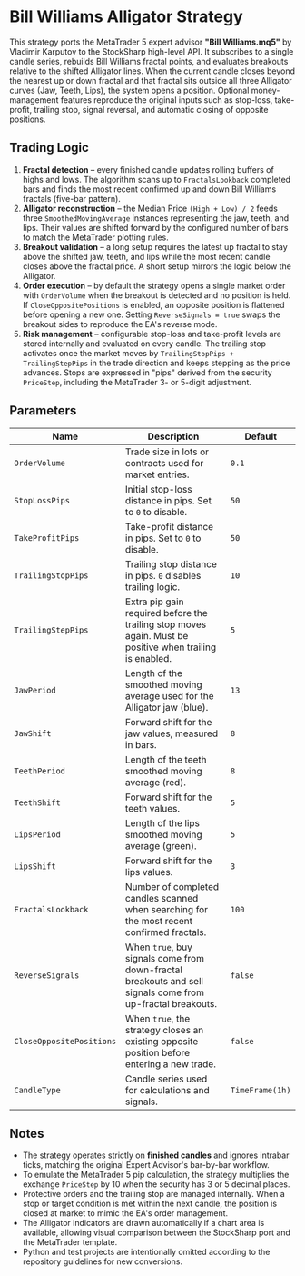 # Bill Williams Alligator Strategy

This strategy ports the MetaTrader 5 expert advisor **"Bill Williams.mq5"** by Vladimir Karputov to the StockSharp high-level API. It subscribes to a single candle series, rebuilds Bill Williams fractal points, and evaluates breakouts relative to the shifted Alligator lines. When the current candle closes beyond the nearest up or down fractal and that fractal sits outside all three Alligator curves (Jaw, Teeth, Lips), the system opens a position. Optional money-management features reproduce the original inputs such as stop-loss, take-profit, trailing stop, signal reversal, and automatic closing of opposite positions.

## Trading Logic

1. **Fractal detection** – every finished candle updates rolling buffers of highs and lows. The algorithm scans up to `FractalsLookback` completed bars and finds the most recent confirmed up and down Bill Williams fractals (five-bar pattern).
2. **Alligator reconstruction** – the Median Price `(High + Low) / 2` feeds three `SmoothedMovingAverage` instances representing the jaw, teeth, and lips. Their values are shifted forward by the configured number of bars to match the MetaTrader plotting rules.
3. **Breakout validation** – a long setup requires the latest up fractal to stay above the shifted jaw, teeth, and lips while the most recent candle closes above the fractal price. A short setup mirrors the logic below the Alligator.
4. **Order execution** – by default the strategy opens a single market order with `OrderVolume` when the breakout is detected and no position is held. If `CloseOppositePositions` is enabled, an opposite position is flattened before opening a new one. Setting `ReverseSignals = true` swaps the breakout sides to reproduce the EA's reverse mode.
5. **Risk management** – configurable stop-loss and take-profit levels are stored internally and evaluated on every candle. The trailing stop activates once the market moves by `TrailingStopPips + TrailingStepPips` in the trade direction and keeps stepping as the price advances. Stops are expressed in "pips" derived from the security `PriceStep`, including the MetaTrader 3- or 5-digit adjustment.

## Parameters

| Name | Description | Default |
| ---- | ----------- | ------- |
| `OrderVolume` | Trade size in lots or contracts used for market entries. | `0.1` |
| `StopLossPips` | Initial stop-loss distance in pips. Set to `0` to disable. | `50` |
| `TakeProfitPips` | Take-profit distance in pips. Set to `0` to disable. | `50` |
| `TrailingStopPips` | Trailing stop distance in pips. `0` disables trailing logic. | `10` |
| `TrailingStepPips` | Extra pip gain required before the trailing stop moves again. Must be positive when trailing is enabled. | `5` |
| `JawPeriod` | Length of the smoothed moving average used for the Alligator jaw (blue). | `13` |
| `JawShift` | Forward shift for the jaw values, measured in bars. | `8` |
| `TeethPeriod` | Length of the teeth smoothed moving average (red). | `8` |
| `TeethShift` | Forward shift for the teeth values. | `5` |
| `LipsPeriod` | Length of the lips smoothed moving average (green). | `5` |
| `LipsShift` | Forward shift for the lips values. | `3` |
| `FractalsLookback` | Number of completed candles scanned when searching for the most recent confirmed fractals. | `100` |
| `ReverseSignals` | When `true`, buy signals come from down-fractal breakouts and sell signals come from up-fractal breakouts. | `false` |
| `CloseOppositePositions` | When `true`, the strategy closes an existing opposite position before entering a new trade. | `false` |
| `CandleType` | Candle series used for calculations and signals. | `TimeFrame(1h)` |

## Notes

- The strategy operates strictly on **finished candles** and ignores intrabar ticks, matching the original Expert Advisor's bar-by-bar workflow.
- To emulate the MetaTrader 5 pip calculation, the strategy multiplies the exchange `PriceStep` by 10 when the security has 3 or 5 decimal places.
- Protective orders and the trailing stop are managed internally. When a stop or target condition is met within the next candle, the position is closed at market to mimic the EA's order management.
- The Alligator indicators are drawn automatically if a chart area is available, allowing visual comparison between the StockSharp port and the MetaTrader template.
- Python and test projects are intentionally omitted according to the repository guidelines for new conversions.
